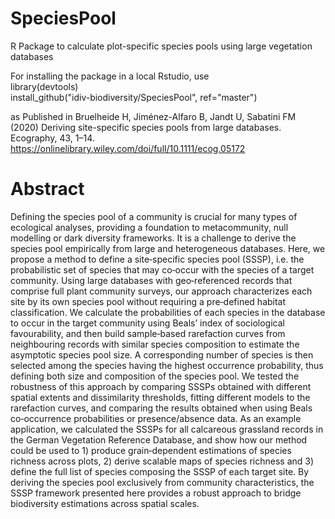 # SpeciesPool
R Package to calculate plot-specific species pools using large vegetation databases

For installing the package in a local Rstudio, use   
library(devtools)  
install_github("idiv-biodiversity/SpeciesPool", ref="master")  
  
as Published in 
Bruelheide H, Jiménez-Alfaro B, Jandt U, Sabatini FM (2020) Deriving site-specific species pools from large databases. Ecography, 43, 1–14.
https://onlinelibrary.wiley.com/doi/full/10.1111/ecog.05172


# Abstract

Defining the species pool of a community is crucial for many types of ecological analyses, providing a foundation to metacommunity, null modelling or dark diversity frameworks. It is a challenge to derive the species pool empirically from large and heterogeneous databases. Here, we propose a method to define a site‐specific species pool (SSSP), i.e. the probabilistic set of species that may co‐occur with the species of a target community. Using large databases with geo‐referenced records that comprise full plant community surveys, our approach characterizes each site by its own species pool without requiring a pre‐defined habitat classification. We calculate the probabilities of each species in the database to occur in the target community using Beals’ index of sociological favourability, and then build sample‐based rarefaction curves from neighbouring records with similar species composition to estimate the asymptotic species pool size. A corresponding number of species is then selected among the species having the highest occurrence probability, thus defining both size and composition of the species pool. We tested the robustness of this approach by comparing SSSPs obtained with different spatial extents and dissimilarity thresholds, fitting different models to the rarefaction curves, and comparing the results obtained when using Beals co‐occurrence probabilities or presence/absence data. As an example application, we calculated the SSSPs for all calcareous grassland records in the German Vegetation Reference Database, and show how our method could be used to 1) produce grain‐dependent estimations of species richness across plots, 2) derive scalable maps of species richness and 3) define the full list of species composing the SSSP of each target site. By deriving the species pool exclusively from community characteristics, the SSSP framework presented here provides a robust approach to bridge biodiversity estimations across spatial scales.

